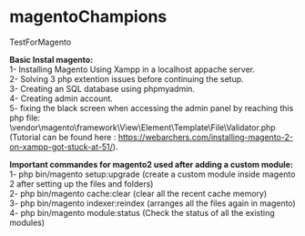 # magentoChampions
TestForMagento

<strong>Basic Instal magento:</strong><br>
1- Installing Magento Using Xampp in a localhost appache server.<br>
2- Solving 3 php extention issues before continuing the setup.<br>
3- Creating an SQL database using phpmyadmin.<br>
4- Creating admin account.<br>
5- fixing the black screen when accessing the admin panel by reaching this php file:
\vendor\magento\framework\View\Element\Template\File\Validator.php<br> (Tutorial can be found here : https://webarchers.com/installing-magento-2-on-xampp-got-stuck-at-51/).<br>

<strong>Important commandes for magento2 used after adding a custom module:</strong><br>
1- php bin/magento setup:upgrade (create a custom module inside magento 2 after setting up the files and folders)<br>
2- php bin/magento cache:clear (clear all the recent cache memory)<br>
3- php bin/magento indexer:reindex (arranges all the files again in magento)<br>
4- php bin/magento module:status (Check the status of all the existing modules)<br>
